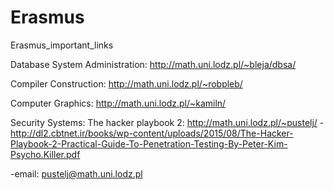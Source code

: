 # Erasmus
Erasmus_important_links

Database System Administration: http://math.uni.lodz.pl/~bleja/dbsa/

Compiler Construction: http://math.uni.lodz.pl/~robpleb/

Computer Graphics: http://math.uni.lodz.pl/~kamiln/

Security Systems:
  The hacker playbook 2: http://math.uni.lodz.pl/~pustelj/
            -http://dl2.cbtnet.ir/books/wp-content/uploads/2015/08/The-Hacker-Playbook-2-Practical-Guide-To-Penetration-Testing-By-Peter-Kim-Psycho.Killer.pdf

  -email: pustelj@math.uni.lodz.pl
